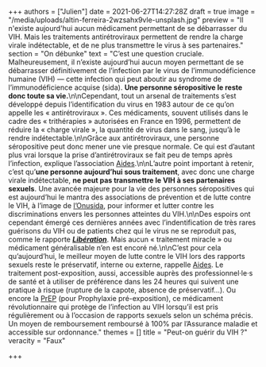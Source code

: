+++
authors = ["Julien"]
date = 2021-06-27T14:27:28Z
draft = true
image = "/media/uploads/altin-ferreira-2wzsahx9vle-unsplash.jpg"
preview = "Il n'existe aujourd'hui aucun médicament permettant de se débarrasser du VIH. Mais les traitements antirétroviraux permettent de rendre la charge virale indétectable, et de ne plus transmettre le virus à ses partenaires."
section = "On débunke"
text = "C’est une question cruciale. Malheureusement, il n’existe aujourd’hui aucun moyen permettant de se débarrasser définitivement de l’infection par le virus de l’immunodéficience humaine (VIH) — cette infection qui peut aboutir au syndrome de l’immunodéficience acquise (sida). **Une personne séropositive le reste donc toute sa vie.**\n\nCependant, tout un arsenal de traitements s’est développé depuis l’identification du virus en 1983 autour de ce qu’on appelle les « antirétroviraux ». Ces médicaments, souvent utilisés dans le cadre des « trithérapies » autorisées en France en 1996, permettent de réduire la « charge virale », la quantité de virus dans le sang, jusqu’à le rendre indétectable.\n\nGrâce aux antirétroviraux, une personne séropositive peut donc mener une vie presque normale. Ce qui est d’autant plus vrai lorsque la prise d’antirétroviraux se fait peu de temps après l’infection, explique l’association [Aides](https://www.aides.org/traitement-vih-sida).\n\nL’autre point important à retenir, c’est qu’**une personne aujourd’hui sous traitement**, avec donc une charge virale indétectable, **ne peut pas transmettre le VIH à ses partenaires sexuels**. Une avancée majeure pour la vie des personnes séropositives qui est aujourd’hui le mantra des associations de prévention et de lutte contre le VIH, à l’image de [l’Onusida](https://www.unaids.org/fr/resources/presscentre/featurestories/2018/july/undetectable-untransmittable), pour informer et lutter contre les discriminations envers les personnes atteintes du VIH.\n\nDes espoirs ont cependant émergé ces dernières années avec l’indentification de très rares guérisons du VIH ou de patients chez qui le virus ne se reproduit pas, comme le rapporte [**_Libération_**](https://www.liberation.fr/france/2019/03/05/sida-peut-on-guerir-du-vih_1713126/). Mais aucun « traitement miracle » ou médicament généralisable n’en est encoré né.\n\nC’est pour cela qu’aujourd’hui, le meilleur moyen de lutte contre le VIH lors des rapports sexuels reste le préservatif, interne ou externe, rappelle [Aides](https://www.aides.org/les-outils-de-prevention-vih-sida). Le traitement post-exposition, aussi, accessible auprès des professionnel·le·s de santé et à utiliser de préférence dans les 24 heures qui suivent une pratique à risque (rupture de la capote, absence de préservatif…). Ou encore la [PrEP](https://www.aides.org/prep) (pour Prophylaxie pré-exposition), ce médicament révolutionnaire qui protège de l’infection au VIH lorsqu’il est pris régulièrement ou à l’occasion de rapports sexuels selon un schéma précis. Un moyen de remboursement remboursé à 100% par l’Assurance maladie et accessible sur ordonnance."
themes = []
title = "Peut-on guérir du VIH ?"
veracity = "Faux"

+++
